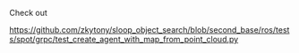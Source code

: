 Check out

https://github.com/zkytony/sloop_object_search/blob/second_base/ros/tests/spot/grpc/test_create_agent_with_map_from_point_cloud.py
